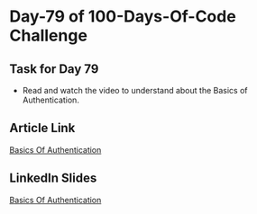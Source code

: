 # Day-79 of 100-Days-Of-Code Challenge

## Task for Day 79

- Read and watch the video to understand about the Basics of Authentication.

## Article Link

[Basics Of Authentication](https://roadmap.sh/guides/basics-of-authentication)

## LinkedIn Slides

[Basics Of Authentication]()